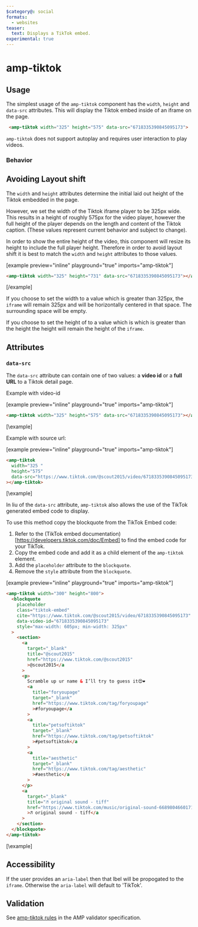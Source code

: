 ```yaml
---
$category@: social
formats:
  - websites
teaser:
  text: Displays a TikTok embed.  
experimental: true
---
```


<!--
Copyright 2021 The AMP HTML Authors. All Rights Reserved.

Licensed under the Apache License, Version 2.0 (the "License");
you may not use this file except in compliance with the License.
You may obtain a copy of the License at

      http://www.apache.org/licenses/LICENSE-2.0

Unless required by applicable law or agreed to in writing, software
distributed under the License is distributed on an "AS-IS" BASIS,
WITHOUT WARRANTIES OR CONDITIONS OF ANY KIND, either express or implied.
See the License for the specific language governing permissions and
limitations under the License.
-->

# amp-tiktok

<!--
  If the component is relevant for more than one format and operates differently between these
  formats, include and filter multiple content blocks and code samples.
-->

## Usage

The simplest usage of the `amp-tiktok` component has the `width`, `height` and `data-src` attributes. This will display the Tiktok embed inside of an iframe on the page.

```html
 <amp-tiktok width="325" height="575" data-src="6718335390845095173">
```

`amp-tiktok` does not support autoplay and requires user interaction to play videos.

### Behavior

## Avoiding Layout shift

The `width` and `height` attributes determine the initial laid out height of the Tiktok embedded in the page.

However, we set the width of the Tiktok iframe player to be 325px wide. This results in a height of roughly 575px for the video player, however the full height of the player depends on the length and content of the Tiktok caption. (These values represent current behavior and subject to change).

In order to show the entire height of the video, this component will resize its height to include the full player height. Therefore in order to avoid layout shift it is best to match the `width` and `height` attributes to those values.

[example preview="inline" playground="true" imports="amp-tiktok"]

```html
<amp-tiktok width="325" height="731" data-src="6718335390845095173"></amp-tiktok>
```

[/example]

If you choose to set the width to a value which is greater than 325px, the `iframe` will remain 325px and will be horizontally centered in that space. The surrounding space will be empty.

If you choose to set the height of to a value which is which is greater than the height the height will remain the height of the `iframe`.

## Attributes

### `data-src`

The `data-src` attribute can contain one of two values: a **video id** or a **full URL** to a Tiktok detail page.

Example with video-id

[example preview="inline" playground="true" imports="amp-tiktok"]

```html
<amp-tiktok width="325" height="575" data-src="6718335390845095173"></amp-tiktok>
```

[\example]

Example with source url:

[example preview="inline" playground="true" imports="amp-tiktok"]

```html
<amp-tiktok
  width="325 "
  height="575"
  data-src="https://www.tiktok.com/@scout2015/video/6718335390845095173"
></amp-tiktok>
```

[\example]

In liu of the `data-src` attribute, `amp-tiktok` also allows the use of the TikTok generated embed code to display.

To use this method copy the blockquote from the TikTok Embed code:

1. Refer to the (TikTok embed documentation)[https://developers.tiktok.com/doc/Embed] to find the embed code for your TikTok.
2. Copy the embed code and add it as a child element of the `amp-tiktok` element.
3. Add the `placeholder` attribute to the `blockquote`.
4. Remove the `style` attribute from the `blockquote`.

[example preview="inline" playground="true" imports="amp-tiktok"]

```html
<amp-tiktok width="300" height="800">
  <blockquote
    placeholder
    class="tiktok-embed"
    cite="https://www.tiktok.com/@scout2015/video/6718335390845095173"
    data-video-id="6718335390845095173"
    style="max-width: 605px; min-width: 325px"
  >
    <section>
      <a
        target="_blank"
        title="@scout2015"
        href="https://www.tiktok.com/@scout2015"
        >@scout2015</a
      >
      <p>
        Scramble up ur name & I’ll try to guess it😍❤️
        <a
          title="foryoupage"
          target="_blank"
          href="https://www.tiktok.com/tag/foryoupage"
          >#foryoupage</a
        >
        <a
          title="petsoftiktok"
          target="_blank"
          href="https://www.tiktok.com/tag/petsoftiktok"
          >#petsoftiktok</a
        >
        <a
          title="aesthetic"
          target="_blank"
          href="https://www.tiktok.com/tag/aesthetic"
          >#aesthetic</a
        >
      </p>
      <a
        target="_blank"
        title="♬ original sound - tiff"
        href="https://www.tiktok.com/music/original-sound-6689804660171082501"
        >♬ original sound - tiff</a
      >
    </section>
  </blockquote>
</amp-tiktok>
```

[\example]

## Accessibility

If the user provides an `aria-label` then that lbel will be propogated to the `iframe`.
Otherwise the `aria-label` will default to 'TikTok'.

## Validation

See [amp-tiktok rules](https://github.com/ampproject/amphtml/blob/master/extensions/amp-tiktok/validator-amp-tiktok.protoascii) in the AMP validator specification.
